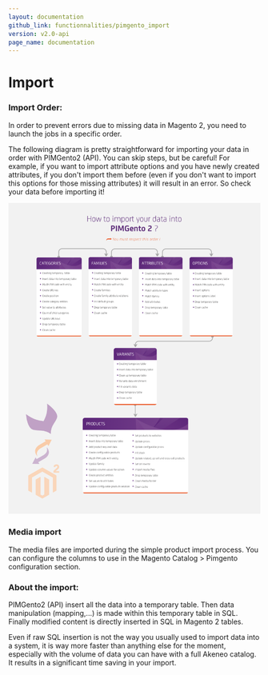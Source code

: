 ```yaml
---
layout: documentation
github_link: functionnalities/pimgento_import
version: v2.0-api
page_name: documentation
---
```


# Import

### Import Order:

In order to prevent errors due to missing data in Magento 2, you need to launch the jobs in a specific order.

The following diagram is pretty straightforward for importing your data in order with PIMGento2 (API). 
You can skip steps, but be careful! For example, if you want to import attribute options and you have newly created attributes, if you don't import them before (even if you don't want to import this options for those missing attributes) it will result in an error. So check your data before importing it!

![pimgento-diagram](PIMGento-M2-diagram.png)

### Media import

The media files are imported during the simple product import process.
You can configure the columns to use in the Magento Catalog > Pimgento configuration section.

### About the import:

PIMGento2 (API) insert all the data into a temporary table. Then data manipulation (mapping,...) is made within this temporary table in SQL. Finally modified content is directly inserted in SQL in Magento 2 tables.

Even if raw SQL insertion is not the way you usually used to import data into a system, it is way more faster than anything else for the moment, especially with the volume of data you can have with a full Akeneo catalog. It results in a significant time saving in your import.